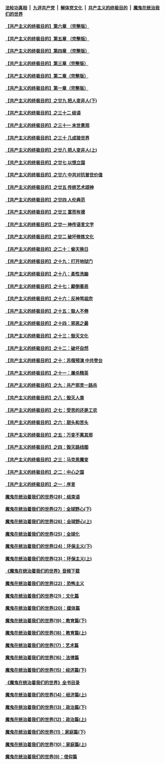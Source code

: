

####  [法轮功真相](../../../../basic/blob/master/README.md?t=05020231) &nbsp;|&nbsp; [九评共产党](../../../../9ping.md/blob/master/README.md?t=05020231) &nbsp;|&nbsp; [解体党文化](../../../../jtdwh.md/blob/master/README.md?t=05020231)  &nbsp;|&nbsp; [共产主义的终极目的](../../../../gczydzjmd.md/blob/master/README.md?t=05020231) &nbsp;|&nbsp; [魔鬼在统治我们的世界](../../../../mgztzwmdsj.md/blob/master/README.md?t=05020231) 

#### [【共产主义的终极目的】第六章 （完整版）](../pages/nsc422/n11428913.md?t=05020231) 

#### [【共产主义的终极目的】第五章 （完整版）](../pages/nsc422/n11428912.md?t=05020231) 

#### [【共产主义的终极目的】第四章 （完整版）](../pages/nsc422/n11428907.md?t=05020231) 

#### [【共产主义的终极目的】第三章（完整版）](../pages/nsc422/n11428848.md?t=05020231) 

#### [【共产主义的终极目的】第二章（完整版）](../pages/nsc422/n11428831.md?t=05020231) 

#### [【共产主义的终极目的】第一章（完整版）](../pages/nsc422/n11417651.md?t=05020231) 

#### [【共产主义的终极目的】之廿九 把人变非人(下)](../pages/nsc422/n11344140.md?t=05020231) 

#### [【共产主义的终极目的】之三十二 结语](../pages/nsc422/n11360535.md?t=05020231) 

#### [【共产主义的终极目的】之三十一 末世景观](../pages/nsc422/n11351129.md?t=05020231) 

#### [【共产主义的终极目的】之三十 几成狼世界](../pages/nsc422/n11348280.md?t=05020231) 

#### [【共产主义的终极目的】之廿八 把人变非人(上)](../pages/nsc422/n11340492.md?t=05020231) 

#### [【共产主义的终极目的】之廿七 以恨立国](../pages/nsc422/n11336944.md?t=05020231) 

#### [【共产主义的终极目的】之廿六 中共对抗普世价值](../pages/nsc422/n11324785.md?t=05020231) 

#### [【共产主义的终极目的】之廿五 传统艺术颂神](../pages/nsc422/n11296396.md?t=05020231) 

#### [【共产主义的终极目的】之廿四 人伦典范](../pages/nsc422/n11296397.md?t=05020231) 

#### [【共产主义的终极目的】之廿三 富而有德](../pages/nsc422/n11283598.md?t=05020231) 

#### [【共产主义的终极目的】之廿一 神传语言文字](../pages/nsc422/n11263265.md?t=05020231) 

#### [【共产主义的终极目的】之廿二 破坏修炼文化](../pages/nsc422/n11245728.md?t=05020231) 

#### [【共产主义的终极目的】之二十：偷天换日](../pages/nsc422/n11238846.md?t=05020231) 

#### [【共产主义的终极目的】之十九：打开地狱门](../pages/nsc422/n11206376.md?t=05020231) 

#### [【共产主义的终极目的】之十八：柔性洗脑](../pages/nsc422/n11199994.md?t=05020231) 

#### [【共产主义的终极目的】之十七：颠倒善恶](../pages/nsc422/n11179782.md?t=05020231) 

#### [【共产主义的终极目的】之十六：反神骂祖宗](../pages/nsc422/n11166798.md?t=05020231) 

#### [【共产主义的终极目的】之十五：毁人不倦](../pages/nsc422/n11166792.md?t=05020231) 

#### [【共产主义的终极目的】之十四：邪恶之最](../pages/nsc422/n11150249.md?t=05020231) 

#### [【共产主义的终极目的】之十三：毁灭文化](../pages/nsc422/n11135227.md?t=05020231) 

#### [【共产主义的终极目的】之十二：破坏自然](../pages/nsc422/n11135214.md?t=05020231) 

#### [【共产主义的终极目的】之十：苏俄预演 中共登台](../pages/nsc422/n11118424.md?t=05020231) 

#### [【共产主义的终极目的】之十一：屠杀精英](../pages/nsc422/n11118442.md?t=05020231) 

#### [【共产主义的终极目的】之九：共产邪灵一路杀](../pages/nsc422/n11114139.md?t=05020231) 

#### [【共产主义的终极目的】之八：毁灭人类](../pages/nsc422/n11108503.md?t=05020231) 

#### [【共产主义的终极目的】之七：受苦的还是工农](../pages/nsc422/n11101809.md?t=05020231) 

#### [【共产主义的终极目的】之六：甜头和苦头](../pages/nsc422/n11096971.md?t=05020231) 

#### [【共产主义的终极目的】之五：万变不离其邪](../pages/nsc422/n11091285.md?t=05020231) 

#### [【共产主义的终极目的】之四：毁灭路线图](../pages/nsc422/n11086284.md?t=05020231) 

#### [【共产主义的终极目的】之三：马克思魔变](../pages/nsc422/n11061941.md?t=05020231) 

#### [【共产主义的终极目的】之二：中心之国](../pages/nsc422/n11047728.md?t=05020231) 

#### [【共产主义的终极目的】之一：序言](../pages/nsc422/n11086077.md?t=05020231) 

#### [魔鬼在统治着我们的世界(28)：结束语](../pages/nsc422/n10936246.md?t=05020231) 

#### [魔鬼在统治着我们的世界(27)：全球野心(下)](../pages/nsc422/n10928319.md?t=05020231) 

#### [魔鬼在统治着我们的世界(26)：全球野心(上)](../pages/nsc422/n10900318.md?t=05020231) 

#### [魔鬼在统治着我们的世界(25)：全球化](../pages/nsc422/n10788205.md?t=05020231) 

#### [魔鬼在统治着我们的世界(24)：环保主义(下)](../pages/nsc422/n10695307.md?t=05020231) 

#### [魔鬼在统治着我们的世界(23)：环保主义(上)](../pages/nsc422/n10688613.md?t=05020231) 

#### [《魔鬼在统治着我们的世界》音频下载](../pages/nsc422/n10635553.md?t=05020231) 

#### [魔鬼在统治着我们的世界(22)：恐怖主义](../pages/nsc422/n10614727.md?t=05020231) 

#### [魔鬼在统治着我们的世界(21)：文化篇](../pages/nsc422/n10597706.md?t=05020231) 

#### [魔鬼在统治着我们的世界(20)：媒体篇](../pages/nsc422/n10586579.md?t=05020231) 

#### [魔鬼在统治着我们的世界(19)：教育篇(下)](../pages/nsc422/n10564808.md?t=05020231) 

#### [魔鬼在统治着我们的世界(18)：教育篇(上)](../pages/nsc422/n10526970.md?t=05020231) 

#### [魔鬼在统治着我们的世界(17)：艺术篇](../pages/nsc422/n10499093.md?t=05020231) 

#### [魔鬼在统治着我们的世界(16)：法律篇](../pages/nsc422/n10485969.md?t=05020231) 

#### [魔鬼在统治着我们的世界(15)：经济篇(下)](../pages/nsc422/n10469975.md?t=05020231) 

#### [《魔鬼在统治着我们的世界》全书目录](../pages/nsc422/n10464261.md?t=05020231) 

#### [魔鬼在统治着我们的世界(14)：经济篇(上)](../pages/nsc422/n10457370.md?t=05020231) 

#### [魔鬼在统治着我们的世界(13)：政治篇(下)](../pages/nsc422/n10448270.md?t=05020231) 

#### [魔鬼在统治着我们的世界(12)：政治篇(上)](../pages/nsc422/n10444576.md?t=05020231) 

#### [魔鬼在统治着我们的世界(11)：家庭篇(下)](../pages/nsc422/n10440961.md?t=05020231) 

#### [魔鬼在统治着我们的世界(10)：家庭篇(上)](../pages/nsc422/n10435448.md?t=05020231) 

#### [魔鬼在统治着我们的世界(9)：信仰篇](../pages/nsc422/n10432159.md?t=05020231) 

